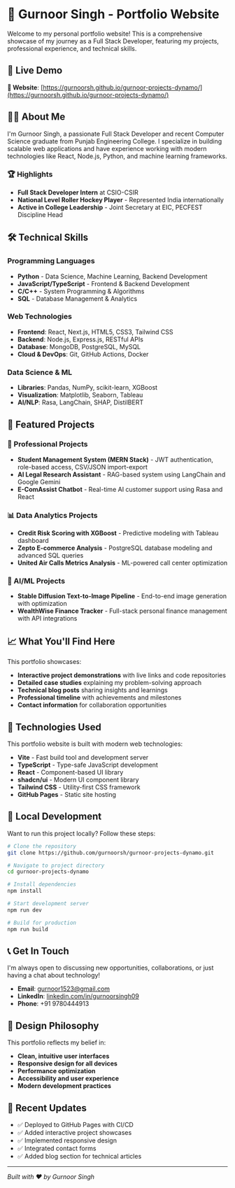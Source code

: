 # 🚀 Gurnoor Singh - Portfolio Website

Welcome to my personal portfolio website! This is a comprehensive showcase of my journey as a Full Stack Developer, featuring my projects, professional experience, and technical skills.

## 🌟 Live Demo

**🔗 Website**: [https://gurnoorsh.github.io/gurnoor-projects-dynamo/](https://gurnoorsh.github.io/gurnoor-projects-dynamo/)

## 👨‍💻 About Me

I'm Gurnoor Singh, a passionate Full Stack Developer and recent Computer Science graduate from Punjab Engineering College. I specialize in building scalable web applications and have experience working with modern technologies like React, Node.js, Python, and machine learning frameworks.

### 🏆 Highlights
- **Full Stack Developer Intern** at CSIO-CSIR
- **National Level Roller Hockey Player** - Represented India internationally
- **Active in College Leadership** - Joint Secretary at EIC, PECFEST Discipline Head

## 🛠️ Technical Skills

### Programming Languages
- **Python** - Data Science, Machine Learning, Backend Development
- **JavaScript/TypeScript** - Frontend & Backend Development
- **C/C++** - System Programming & Algorithms
- **SQL** - Database Management & Analytics

### Web Technologies
- **Frontend**: React, Next.js, HTML5, CSS3, Tailwind CSS
- **Backend**: Node.js, Express.js, RESTful APIs
- **Database**: MongoDB, PostgreSQL, MySQL
- **Cloud & DevOps**: Git, GitHub Actions, Docker

### Data Science & ML
- **Libraries**: Pandas, NumPy, scikit-learn, XGBoost
- **Visualization**: Matplotlib, Seaborn, Tableau
- **AI/NLP**: Rasa, LangChain, SHAP, DistilBERT

## 🎯 Featured Projects

### 💼 Professional Projects
- **Student Management System (MERN Stack)** - JWT authentication, role-based access, CSV/JSON import-export
- **AI Legal Research Assistant** - RAG-based system using LangChain and Google Gemini
- **E-ComAssist Chatbot** - Real-time AI customer support using Rasa and React

### 📊 Data Analytics Projects
- **Credit Risk Scoring with XGBoost** - Predictive modeling with Tableau dashboard
- **Zepto E-commerce Analysis** - PostgreSQL database modeling and advanced SQL queries
- **United Air Calls Metrics Analysis** - ML-powered call center optimization

### 🤖 AI/ML Projects
- **Stable Diffusion Text-to-Image Pipeline** - End-to-end image generation with optimization
- **WealthWise Finance Tracker** - Full-stack personal finance management with API integrations

## 📈 What You'll Find Here

This portfolio showcases:
- **Interactive project demonstrations** with live links and code repositories
- **Detailed case studies** explaining my problem-solving approach
- **Technical blog posts** sharing insights and learnings
- **Professional timeline** with achievements and milestones
- **Contact information** for collaboration opportunities

## 🚀 Technologies Used

This portfolio website is built with modern web technologies:

- **Vite** - Fast build tool and development server
- **TypeScript** - Type-safe JavaScript development
- **React** - Component-based UI library
- **shadcn/ui** - Modern UI component library
- **Tailwind CSS** - Utility-first CSS framework
- **GitHub Pages** - Static site hosting

## 🔧 Local Development

Want to run this project locally? Follow these steps:

```bash
# Clone the repository
git clone https://github.com/gurnoorsh/gurnoor-projects-dynamo.git

# Navigate to project directory
cd gurnoor-projects-dynamo

# Install dependencies
npm install

# Start development server
npm run dev

# Build for production
npm run build
```

## 📞 Get In Touch

I'm always open to discussing new opportunities, collaborations, or just having a chat about technology!

- **Email**: [gurnoor1523@gmail.com](mailto:gurnoor1523@gmail.com)
- **LinkedIn**: [linkedin.com/in/gurnoorsingh09](https://linkedin.com/in/gurnoorsingh09)
- **Phone**: +91 9780444913

## 🎨 Design Philosophy

This portfolio reflects my belief in:
- **Clean, intuitive user interfaces**
- **Responsive design for all devices**
- **Performance optimization**
- **Accessibility and user experience**
- **Modern development practices**

## 📝 Recent Updates

- ✅ Deployed to GitHub Pages with CI/CD
- ✅ Added interactive project showcases
- ✅ Implemented responsive design
- ✅ Integrated contact forms
- ✅ Added blog section for technical articles

---

*Built with ❤️ by Gurnoor Singh*

<!-- Hidden reference: Originally built with Lovable - https://lovable.dev/projects/c560899a-d87c-4ec1-ad02-12f222489f67 -->

